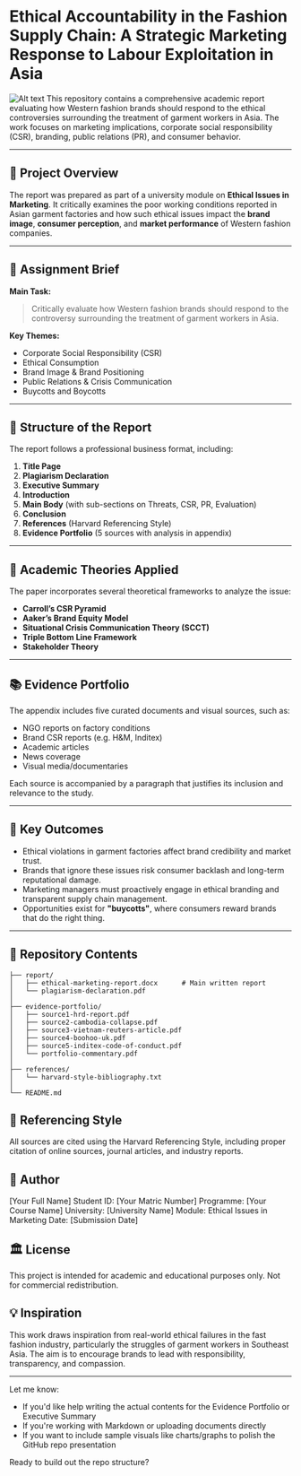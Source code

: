 # Ethical Accountability in the Fashion Supply Chain: A Strategic Marketing Response to Labour Exploitation in Asia
![Alt text](https://www.ecotextile.com/wp-content/uploads/2019/11/Garmentworkers.jpg)
This repository contains a comprehensive academic report evaluating how Western fashion brands should respond to the ethical controversies surrounding the treatment of garment workers in Asia. The work focuses on marketing implications, corporate social responsibility (CSR), branding, public relations (PR), and consumer behavior.

---

## 📘 Project Overview

The report was prepared as part of a university module on **Ethical Issues in Marketing**. It critically examines the poor working conditions reported in Asian garment factories and how such ethical issues impact the **brand image**, **consumer perception**, and **market performance** of Western fashion companies.

---

## 📌 Assignment Brief

**Main Task:**  
> Critically evaluate how Western fashion brands should respond to the controversy surrounding the treatment of garment workers in Asia.

**Key Themes:**
- Corporate Social Responsibility (CSR)
- Ethical Consumption
- Brand Image & Brand Positioning
- Public Relations & Crisis Communication
- Buycotts and Boycotts

---

## 🧠 Structure of the Report

The report follows a professional business format, including:

1. **Title Page**
2. **Plagiarism Declaration**
3. **Executive Summary**
4. **Introduction**
5. **Main Body** (with sub-sections on Threats, CSR, PR, Evaluation)
6. **Conclusion**
7. **References** (Harvard Referencing Style)
8. **Evidence Portfolio** (5 sources with analysis in appendix)

---

## 🧾 Academic Theories Applied

The paper incorporates several theoretical frameworks to analyze the issue:

- **Carroll’s CSR Pyramid**
- **Aaker’s Brand Equity Model**
- **Situational Crisis Communication Theory (SCCT)**
- **Triple Bottom Line Framework**
- **Stakeholder Theory**

---

## 📚 Evidence Portfolio

The appendix includes five curated documents and visual sources, such as:
- NGO reports on factory conditions
- Brand CSR reports (e.g. H&M, Inditex)
- Academic articles
- News coverage
- Visual media/documentaries

Each source is accompanied by a paragraph that justifies its inclusion and relevance to the study.

---

## 🎯 Key Outcomes

- Ethical violations in garment factories affect brand credibility and market trust.
- Brands that ignore these issues risk consumer backlash and long-term reputational damage.
- Marketing managers must proactively engage in ethical branding and transparent supply chain management.
- Opportunities exist for **"buycotts"**, where consumers reward brands that do the right thing.

---

## 📁 Repository Contents

```
├── report/
│   ├── ethical-marketing-report.docx      # Main written report
│   └── plagiarism-declaration.pdf
│
├── evidence-portfolio/
│   ├── source1-hrd-report.pdf
│   ├── source2-cambodia-collapse.pdf
│   ├── source3-vietnam-reuters-article.pdf
│   ├── source4-boohoo-uk.pdf
│   ├── source5-inditex-code-of-conduct.pdf
│   └── portfolio-commentary.pdf
│
├── references/
│   └── harvard-style-bibliography.txt
│
└── README.md
```

## 📎 Referencing Style
All sources are cited using the Harvard Referencing Style, including proper citation of online sources, journal articles, and industry reports.

## 👤 Author
[Your Full Name]
Student ID: [Your Matric Number]
Programme: [Your Course Name]
University: [University Name]
Module: Ethical Issues in Marketing
Date: [Submission Date]

## 🏛️ License
This project is intended for academic and educational purposes only. Not for commercial redistribution.

## 💡 Inspiration
This work draws inspiration from real-world ethical failures in the fast fashion industry, particularly the struggles of garment workers in Southeast Asia. The aim is to encourage brands to lead with responsibility, transparency, and compassion.


---

Let me know:
- If you'd like help writing the actual contents for the Evidence Portfolio or Executive Summary
- If you're working with Markdown or uploading documents directly
- If you want to include sample visuals like charts/graphs to polish the GitHub repo presentation

Ready to build out the repo structure?


